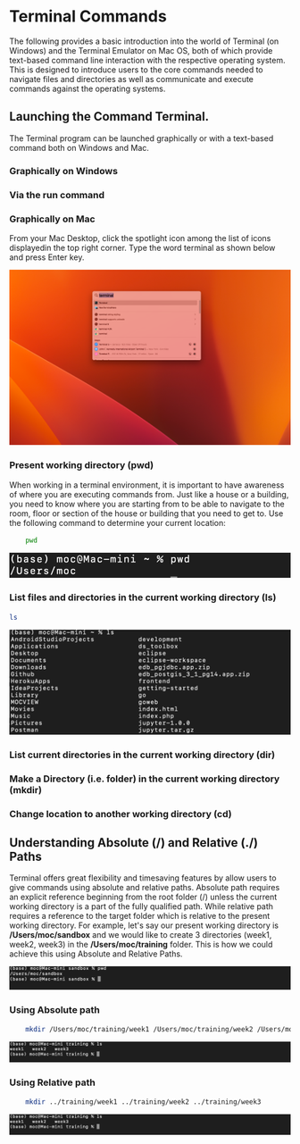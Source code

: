 # Terminal Commands 
The following provides a basic introduction into the world of Terminal (on Windows) and the Terminal Emulator on Mac OS, both of which provide text-based command line interaction with the respective operating system. This is designed to introduce users to the core commands needed to navigate files and directories as well as communicate and execute commands against the operating systems.
## Launching the Command Terminal.
The Terminal program can be launched graphically or with a text-based command both on Windows and Mac.

### Graphically on Windows

### Via the run command 

### Graphically on Mac
From your Mac Desktop, click the spotlight icon among the list of icons displayedin the top right corner. Type the word terminal as shown below and press Enter key.

![terminal-app-mac](img/terminal-app-mac.png "How to launch terminal on Mac")

### Present working directory (pwd)
When working in a terminal environment, it is important to have awareness of where you are executing commands from. Just like a house or a building, you need to know where you are starting from to be able to navigate to the room, floor or section of the house or building that you need to get to. Use the following command to determine your current location:
``` zsh
    pwd
```

![pwd-sample-output](img/pwd-sample-output.png "sample output on Mac for pwd terminal command")

### List files and directories in the current working directory (ls)
``` zsh
ls
```
![sample-output-for-ls-command](img/ls-sample-output.png "Sample output for ls command")
### List current directories in the current working directory (dir)

### Make a Directory (i.e. folder) in the current working directory (mkdir)

### Change location to another working directory (cd)


## Understanding Absolute (/) and Relative (./) Paths
Terminal offers great flexibility and timesaving features by allow users to give commands using absolute and relative paths. Absolute path requires an explicit reference beginning from the root folder (/) unless the current working directory is a part of the fully qualified path. While relative path requires a  reference to the target folder which is relative to the present working directory. For example, let's say our present working directory is **/Users/moc/sandbox** and we would like to create 3 directories (week1, week2, week3) in the **/Users/moc/training** folder. This is how we could achieve this using Absolute and Relative Paths.

![absolute-vs-relative-path](img/absolute-vs-relative-path.png "Absolute vs. Relative path")

### Using Absolute path
``` zsh
    mkdir /Users/moc/training/week1 /Users/moc/training/week2 /Users/moc/training/week3
```

![new-folders-created](img/new-folders-created.png "New Folders Created")

### Using Relative path
``` zsh
    mkdir ../training/week1 ../training/week2 ../training/week3
```

![new-folders-created](img/new-folders-created.png "New Folders Created")

